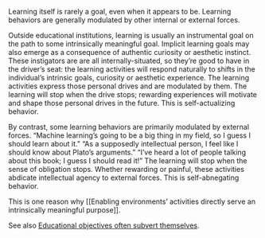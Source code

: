 Learning itself is rarely a goal, even when it appears to be. Learning behaviors are generally modulated by other internal or external forces.

Outside educational institutions, learning is usually an instrumental goal on the path to some intrinsically meaningful goal. Implicit learning goals may also emerge as a consequence of authentic curiosity or aesthetic instinct. These instigators are are all internally-situated, so they’re good to have in the driver’s seat: the learning activities will respond naturally to shifts in the individual’s intrinsic goals, curiosity or aesthetic experience. The learning activities express those personal drives and are modulated by them. The learning will stop when the drive stops; rewarding experiences will motivate and shape those personal drives in the future. This is self-actualizing behavior.

By contrast, some learning behaviors are primarily modulated by external forces. “Machine learning’s going to be a big thing in my field, so I guess I should learn about it.” “As a supposedly intellectual person, I feel like I should know about Plato’s arguments.” “I’ve heard a lot of people talking about this book; I guess I should read it!” The learning will stop when the sense of obligation stops. Whether rewarding or painful, these activities abdicate intellectual agency to external forces. This is self-abnegating behavior.

This is one reason why [[Enabling environments’ activities directly serve an intrinsically meaningful purpose]].

See also [Educational objectives often subvert themselves](https://notes.andymatuschak.org/z2pjEUvJy7Ge6yDaBo66zEu).